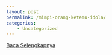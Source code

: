 ```yaml
---
layout: post
permalink: /mimpi-orang-ketemu-idola/
categories:
    - Uncategorized
---
```


[Baca Selengkapnya](/08)